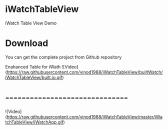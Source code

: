 # iWatchTableView
iWatch Table View Demo

# Download

You can get the complete project from Github repository

Enahanced Table for iWath
![Video] (https://raw.githubusercontent.com/vinod1988/iWatchTableView/builtWatch/iWatchTableView/built.io.gif)

# ------------------------------

![Video] (https://raw.githubusercontent.com/vinod1988/iWatchTableView/master/iWatchTableView/iWatchApp.gif)
